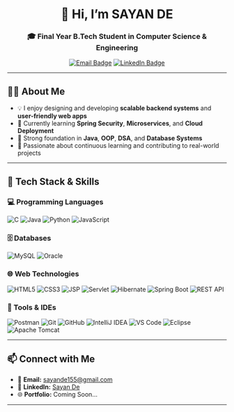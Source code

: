 <h1 align="center">👋 Hi, I’m SAYAN DE</h1>
<h3 align="center">🎓 Final Year B.Tech Student in Computer Science & Engineering</h3>

<p align="center">
  <a href="mailto:sayande155@gmail.com"><img src="https://img.shields.io/badge/Gmail-D14836?style=flat&logo=gmail&logoColor=white" alt="Email Badge"/></a>
  <a href="https://www.linkedin.com/in/sayan-de-a47b93204/"><img src="https://img.shields.io/badge/LinkedIn-blue?style=flat&logo=linkedin&logoColor=white" alt="LinkedIn Badge"/></a>
</p>

---

## 👨‍💻 About Me

- 💡 I enjoy designing and developing **scalable backend systems** and **user-friendly web apps**
- 🌱 Currently learning **Spring Security**, **Microservices**, and **Cloud Deployment**
- 🔧 Strong foundation in **Java**, **OOP**, **DSA**, and **Database Systems**
- 🧠 Passionate about continuous learning and contributing to real-world projects

---

## 🚀 Tech Stack & Skills

### 💻 Programming Languages
![C](https://img.shields.io/badge/C-00599C?style=flat&logo=c&logoColor=white)
![Java](https://img.shields.io/badge/Java-ED8B00?style=flat&logo=java&logoColor=white)
![Python](https://img.shields.io/badge/Python-3776AB?style=flat&logo=python&logoColor=white)
![JavaScript](https://img.shields.io/badge/JavaScript-F7DF1E?style=flat&logo=javascript&logoColor=black)

### 🗄️ Databases
![MySQL](https://img.shields.io/badge/MySQL-4479A1?style=flat&logo=mysql&logoColor=white)
![Oracle](https://img.shields.io/badge/Oracle-F80000?style=flat&logo=oracle&logoColor=white)

### 🌐 Web Technologies
![HTML5](https://img.shields.io/badge/HTML5-E34F26?style=flat&logo=html5&logoColor=white)
![CSS3](https://img.shields.io/badge/CSS3-1572B6?style=flat&logo=css3&logoColor=white)
![JSP](https://img.shields.io/badge/JSP-007396?style=flat&logo=java&logoColor=white)
![Servlet](https://img.shields.io/badge/Servlet-6DB33F?style=flat&logo=spring&logoColor=white)
![Hibernate](https://img.shields.io/badge/Hibernate-59666C?style=flat&logo=hibernate&logoColor=white)
![Spring Boot](https://img.shields.io/badge/Spring_Boot-6DB33F?style=flat&logo=springboot&logoColor=white)
![REST API](https://img.shields.io/badge/REST-API-00BCD4?style=flat&logo=swagger&logoColor=white)

### 🧪 Tools & IDEs
![Postman](https://img.shields.io/badge/Postman-FF6C37?style=flat&logo=postman&logoColor=white)
![Git](https://img.shields.io/badge/Git-F05032?style=flat&logo=git&logoColor=white)
![GitHub](https://img.shields.io/badge/GitHub-181717?style=flat&logo=github&logoColor=white)
![IntelliJ IDEA](https://img.shields.io/badge/IntelliJ-000000?style=flat&logo=intellijidea&logoColor=white)
![VS Code](https://img.shields.io/badge/VSCode-007ACC?style=flat&logo=visualstudiocode&logoColor=white)
![Eclipse](https://img.shields.io/badge/Eclipse-2C2255?style=flat&logo=eclipseide&logoColor=white)
![Apache Tomcat](https://img.shields.io/badge/Tomcat-F8DC75?style=flat&logo=apachetomcat&logoColor=black)

---

## 📫 Connect with Me

- 📧 **Email:** [sayande155@gmail.com](mailto:sayande155@gmail.com)
- 💼 **LinkedIn:** [Sayan De](https://www.linkedin.com/in/sayan-de-a47b93204/)
- 🌐 **Portfolio:** Coming Soon...

---

<!---
sayande155/sayande155 is a ✨ special ✨ repository because its `README.md` (this file) appears on your GitHub profile.
You can click the Preview link to take a look at your changes.
--->
